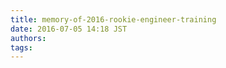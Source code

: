 ```yaml
---
title: memory-of-2016-rookie-engineer-training
date: 2016-07-05 14:18 JST
authors:
tags:
---
```



<!--more-->
